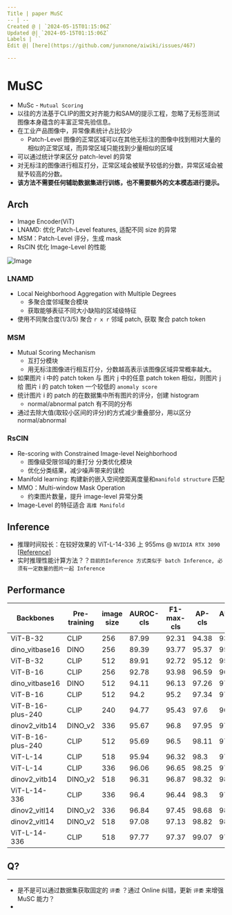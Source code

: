 ```yaml
---
Title | paper MuSC
-- | --
Created @ | `2024-05-15T01:15:06Z`
Updated @| `2024-05-15T01:15:06Z`
Labels | ``
Edit @| [here](https://github.com/junxnone/aiwiki/issues/467)

---
```

# MuSC


*   MuSc - `Mutual Scoring`
*   以往的方法基于CLIP的图文对齐能力和SAM的提示工程，忽略了无标签测试图像本身蕴含的丰富正常先验信息。
*   在工业产品图像中，异常像素统计占比较少
    *   Patch-Level 图像的正常区域可以在其他无标注的图像中找到相对大量的相似的正常区域，而异常区域只能找到少量相似的区域
*   可以通过统计学来区分 patch-level 的异常
*   对无标注的图像进行相互打分，正常区域会被赋予较低的分数，异常区域会被赋予较高的分数。
*   **该方法不需要任何辅助数据集进行训练，也不需要额外的文本模态进行提示。**


## Arch

*   Image Encoder(ViT)
*   LNAMD: 优化 Patch-Level features, 适配不同 size 的异常
*   MSM：Patch-Level 评分，生成 mask
*   RsCIN 优化 Image-Level  的性能



![Image](https://github.com/junxnone/aiwiki/assets/2216970/5cffd46e-678e-48f6-a395-2b88ff742712)


### LNAMD

*   Local Neighborhood Aggregation with Multiple Degrees&#x20;
    *   多聚合度邻域聚合模块
    *   获取能够表征不同大小缺陷的区域级特征
*   使用不同聚合度(1/3/5) 聚合 `r x r` 邻域 patch, 获取 聚合 patch token





### MSM

*   Mutual Scoring Mechanism&#x20;
    *   互打分模块
    *   用无标注图像进行相互打分，分数越高表示该图像区域异常概率越大。
*   如果图片 i 中的 patch token 与 图片 j 中的任意 patch token 相似，则图片 j 给 图片 i 的 patch token 一个较低的 `anomaly score`
*   统计图片 i  的 patch 的在数据集中所有图片的评分，创建 histogram
    *   normal/abnormal patch 有不同的分布&#x20;
*   通过去除大值(取较小区间的评分)的方式减少重叠部分，用以区分 normal/abnormal


### RsCIN

*   Re-scoring with Constrained Image-level Neighborhood&#x20;
    *   图像级受限邻域的重打分 分类优化模块
    *   优化分类结果，减少噪声带来的误检
*   Manifold learning: 构建新的嵌入空间使距离度量和`manifold structure` 匹配
*   MMO：Multi-window Mask Operation
    *   约束图片数量，提升 image-level 异常分类
*   Image-Level 的特征适合 `高维 Manifold`&#x20;



## Inference

*   推理时间较长：在较好效果的 ViT-L-14-336 上 955ms @ `NVIDIA RTX 3090`  [[Reference](https://github.com/xrli-U/MuSc/blob/main/README_cn.md#%E6%8E%A8%E7%90%86%E6%97%B6%E9%97%B4-%E8%BF%94%E5%9B%9E%E7%9B%AE%E5%BD%95)]
*   实时推理性能计算方法？？`目前的Inference 方式类似于 batch Inference, 必须有一定数量的图片一起 Inference`

## Performance


Backbones | Pre-training | image size | AUROC-cls | F1-max-cls | AP-cls | AUROC-segm | F1-max-segm | AP-segm | PRO-segm | Inference times(ms/image)
-- | -- | -- | -- | -- | -- | -- | -- | -- | -- | --
ViT-B-32 | CLIP | 256 | 87.99 | 92.31 | 94.38 | 93.08 | 42.06 | 37.21 | 72.62 | 48.33
dino_vitbase16 | DINO | 256 | 89.39 | 93.77 | 95.37 | 95.83 | 54.02 | 52.84 | 84.24 | 85.97
ViT-B-32 | CLIP | 512 | 89.91 | 92.72 | 95.12 | 95.73 | 53.32 | 52.33 | 83.72 | 95.74
ViT-B-16 | CLIP | 256 | 92.78 | 93.98 | 96.59 | 96.21 | 52.48 | 50.23 | 87 | 86.68
dino_vitbase16 | DINO | 512 | 94.11 | 96.13 | 97.26 | 97.78 | 62.07 | 63.2 | 92.49 | 458.5
ViT-B-16 | CLIP | 512 | 94.2 | 95.2 | 97.34 | 97.09 | 61.24 | 61.45 | 91.67 | 450.5
ViT-B-16-plus-240 | CLIP | 240 | 94.77 | 95.43 | 97.6 | 96.26 | 52.23 | 50.27 | 87.7 | 85.25
dinov2_vitb14 | DINO_v2 | 336 | 95.67 | 96.8 | 97.95 | 97.74 | 60.23 | 59.45 | 93.84 | 209.1
ViT-B-16-plus-240 | CLIP | 512 | 95.69 | 96.5 | 98.11 | 97.28 | 60.71 | 61.29 | 92.14 | 506.4
ViT-L-14 | CLIP | 518 | 95.94 | 96.32 | 98.3 | 97.42 | 63.06 | 63.67 | 92.92 | 933.3
ViT-L-14 | CLIP | 336 | 96.06 | 96.65 | 98.25 | 97.24 | 59.41 | 58.1 | 91.69 | 266
dinov2_vitb14 | DINO_v2 | 518 | 96.31 | 96.87 | 98.32 | 98.07 | 64.65 | 65.31 | 95.59 | 755
ViT-L-14-336 | CLIP | 336 | 96.4 | 96.44 | 98.3 | 97.03 | 57.51 | 55.44 | 92.18 | 270.2
dinov2_vitl14 | DINO_v2 | 336 | 96.84 | 97.45 | 98.68 | 98.17 | 61.77 | 61.21 | 94.62 | 281.4
dinov2_vitl14 | DINO_v2 | 518 | 97.08 | 97.13 | 98.82 | 98.34 | 66.15 | 67.39 | 96.16 | 1015.1
ViT-L-14-336 | CLIP | 518 | 97.77 | 97.37 | 99.07 | 97.11 | 62.16 | 62.26 | 93.45 | 955.3

## Q?

----
- 是不是可以通过数据集获取固定的 `评委` ？通过 Online 纠错，更新 `评委` 来增强 MuSC 能力？
- 
